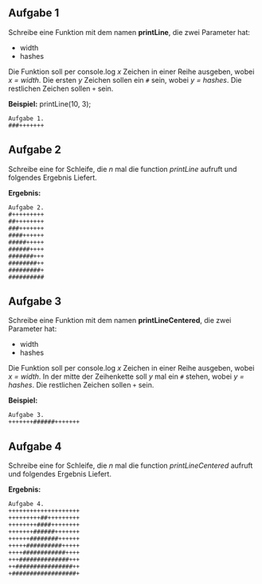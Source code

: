 ## Aufgabe 1
Schreibe eine Funktion mit dem namen **printLine**, die zwei Parameter hat:
- width
- hashes

Die Funktion soll per console.log *x* Zeichen in einer Reihe ausgeben, wobei *x = width*.
Die ersten *y* Zeichen sollen ein `#` sein, wobei *y = hashes*. Die restlichen Zeichen sollen `+` sein.

**Beispiel:**
printLine(10, 3);
```
Aufgabe 1.
###+++++++
```

## Aufgabe 2

Schreibe eine for Schleife, die *n* mal die function *printLine* aufruft und folgendes Ergebnis Liefert.

**Ergebnis:**
```
Aufgabe 2.
#+++++++++
##++++++++
###+++++++
####++++++
#####+++++
######++++
#######+++
########++
#########+
##########
```

## Aufgabe 3
Schreibe eine Funktion mit dem namen **printLineCentered**, die zwei Parameter hat:
- width
- hashes

Die Funktion soll per console.log *x* Zeichen in einer Reihe ausgeben, wobei *x = width*.
In der mitte der Zeihenkette soll *y* mal ein `#` stehen, wobei *y = hashes*. Die restlichen Zeichen sollen `+` sein.


**Beispiel:**
```
Aufgabe 3.
+++++++######+++++++
```

## Aufgabe 4
Schreibe eine for Schleife, die *n* mal die function *printLineCentered* aufruft und folgendes Ergebnis Liefert.


**Ergebnis:**
```
Aufgabe 4.
++++++++++++++++++++
+++++++++##+++++++++
++++++++####++++++++
+++++++######+++++++
++++++########++++++
+++++##########+++++
++++############++++
+++##############+++
++################++
+##################+
```
